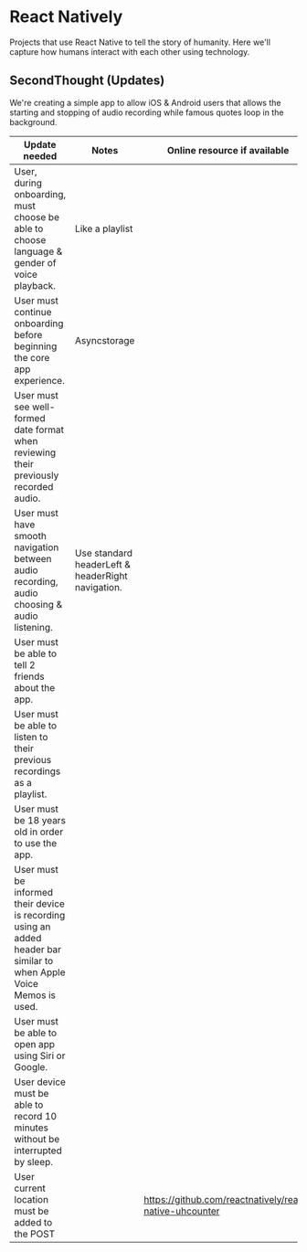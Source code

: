 # React Natively

Projects that use React Native to tell the story of humanity. Here we'll capture how humans interact with each other using technology.

## SecondThought (Updates)
We're creating a simple app to allow iOS &amp; Android users that allows the starting and stopping of audio recording while famous quotes loop in the background.

|Update needed|Notes|Online resource if available|
|-|-|-|
|User, during onboarding, must choose be able to choose language & gender of voice playback.|Like a playlist||
|User must continue onboarding before beginning the core app experience.|Asyncstorage||
|User must see well-formed date format when reviewing their previously recorded audio.|||
|User must have smooth navigation between audio recording, audio choosing & audio listening.|Use standard headerLeft & headerRight navigation.|||
|User must be able to tell 2 friends about the app.|||
|User must be able to listen to their previous recordings as a playlist.|||
|User must be 18 years old in order to use the app.|||
|User must be informed their device is recording using an added header bar similar to when Apple Voice Memos is used.|||
|User must be able to open app using Siri or Google.|||
|User device must be able to record 10 minutes without be interrupted by sleep.|||
|User current location must be added to the POST||https://github.com/reactnatively/react-native-uhcounter|
